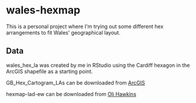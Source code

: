 # wales-hexmap

This is a personal project where I'm trying out some different hex arrangements to fit Wales' geographical layout. 

## Data

wales_hex_la was created by me in RStudio using the Cardiff hexagon in the ArcGIS shapefile as a starting point. 


GB_Hex_Cartogram_LAs can be downloaded from [ArcGIS](https://www.arcgis.com/home/item.html?id=593037bc399e460bb7c6c631ceff67b4)

hexmap-lad-ew can be downloaded from [Oli Hawkins](https://olihawkins.com/2018/02/1)
